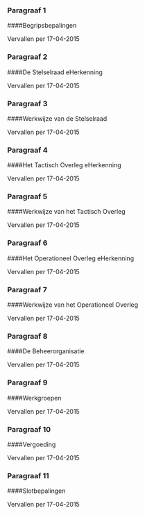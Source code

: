 <meta http-equiv='Content-Type' content='text/html; charset=utf-8' />

### Paragraaf  1  

####Begripsbepalingen

Vervallen per 17-04-2015 

### Paragraaf  2  

####De Stelselraad eHerkenning

Vervallen per 17-04-2015 

### Paragraaf  3  

####Werkwijze van de Stelselraad

Vervallen per 17-04-2015 

### Paragraaf  4  

####Het Tactisch Overleg eHerkenning

Vervallen per 17-04-2015 

### Paragraaf  5  

####Werkwijze van het Tactisch Overleg

Vervallen per 17-04-2015 

### Paragraaf  6  

####Het Operationeel Overleg eHerkenning

Vervallen per 17-04-2015 

### Paragraaf  7  

####Werkwijze van het Operationeel Overleg

Vervallen per 17-04-2015 

### Paragraaf  8  

####De Beheerorganisatie

Vervallen per 17-04-2015 

### Paragraaf  9  

####Werkgroepen

Vervallen per 17-04-2015 

### Paragraaf  10  

####Vergoeding

Vervallen per 17-04-2015 

### Paragraaf  11  

####Slotbepalingen

Vervallen per 17-04-2015 

